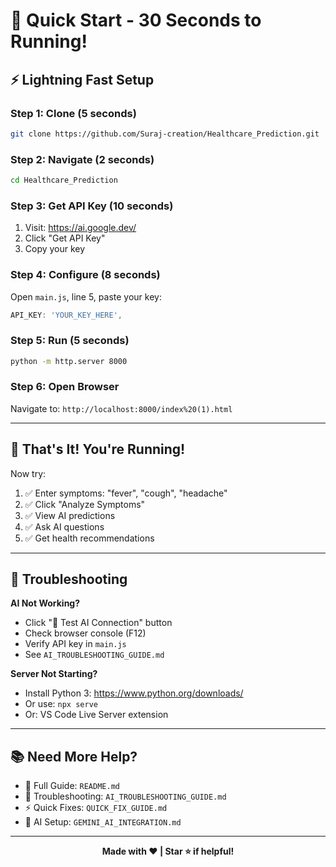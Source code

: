 # 🎯 Quick Start - 30 Seconds to Running!

## ⚡ Lightning Fast Setup

### Step 1: Clone (5 seconds)
```bash
git clone https://github.com/Suraj-creation/Healthcare_Prediction.git
```

### Step 2: Navigate (2 seconds)
```bash
cd Healthcare_Prediction
```

### Step 3: Get API Key (10 seconds)
1. Visit: https://ai.google.dev/
2. Click "Get API Key"
3. Copy your key

### Step 4: Configure (8 seconds)
Open `main.js`, line 5, paste your key:
```javascript
API_KEY: 'YOUR_KEY_HERE',
```

### Step 5: Run (5 seconds)
```bash
python -m http.server 8000
```

### Step 6: Open Browser
Navigate to: `http://localhost:8000/index%20(1).html`

---

## 🎉 That's It! You're Running!

Now try:
1. ✅ Enter symptoms: "fever", "cough", "headache"
2. ✅ Click "Analyze Symptoms"
3. ✅ View AI predictions
4. ✅ Ask AI questions
5. ✅ Get health recommendations

---

## 🚨 Troubleshooting

**AI Not Working?**
- Click "🧪 Test AI Connection" button
- Check browser console (F12)
- Verify API key in `main.js`
- See `AI_TROUBLESHOOTING_GUIDE.md`

**Server Not Starting?**
- Install Python 3: https://www.python.org/downloads/
- Or use: `npx serve`
- Or: VS Code Live Server extension

---

## 📚 Need More Help?

- 📖 Full Guide: `README.md`
- 🔧 Troubleshooting: `AI_TROUBLESHOOTING_GUIDE.md`
- ⚡ Quick Fixes: `QUICK_FIX_GUIDE.md`
- 🤖 AI Setup: `GEMINI_AI_INTEGRATION.md`

---

<div align="center">

**Made with ❤️ | Star ⭐ if helpful!**

</div>
